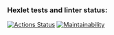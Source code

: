 ### Hexlet tests and linter status:
[![Actions Status](https://github.com/babkovivan/frontend-project-44/workflows/hexlet-check/badge.svg)](https://github.com/babkovivan/frontend-project-44/actions)
[![Maintainability](https://api.codeclimate.com/v1/badges/45ca520a84b0a7d868ad/maintainability)](https://codeclimate.com/github/babkovivan/frontend-project-44/maintainability)